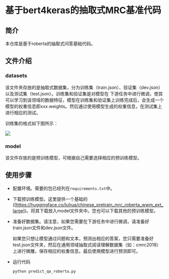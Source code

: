 # 基于bert4keras的抽取式MRC基准代码
## 简介
本仓库是基于roberta的抽取式问答基础代码。

## 文件介绍
### datasets

该文件夹存放的是抽取式数据集，分为训练集（train.json）、验证集（dev.json）以及测试集（test.json）。训练集和验证集是对模型在 下游任务中进行微调，使其可以学习到该领域的数据特征，模型在训练集和验证集上训练完成后，会生成一个模型的权重信息即xxx.weights。然后通过使用模型生成的权重信息，在测试集上进行相应的测试。

训练集的格式如下图所示：

![](README.assets/数据集示例图.png)

### model

该文件存放的是预训练模型，可根据自己需要选择相应的预训练模型。


## 使用步骤

- 配置环境。需要的包已经列在`requirements.txt`中。

- 下载预训练模型。这里提供一个基础的([https://huggingface.co/luhua/chinese_pretrain_mrc_roberta_wwm_ext_large])。将其下载放入model文件夹中。您也可以下载其他的预训练模型。

- 准备好数据集。请注意，如果您需要在下游任务中进行微调，请准备好train.json文件和dev.json文件。

  如果您只想让模型通过问题和文本，预测出相应的答案，您只需要准备好test.json文件夹，然后在通用领域抽取式阅读理解数据集（如：cmrc2018）上进行微雕，保存相应的权重信息。最后使用模型进行预测即可。

- 运行代码

  ```
  python predict_qa_roberta.py
  ```

